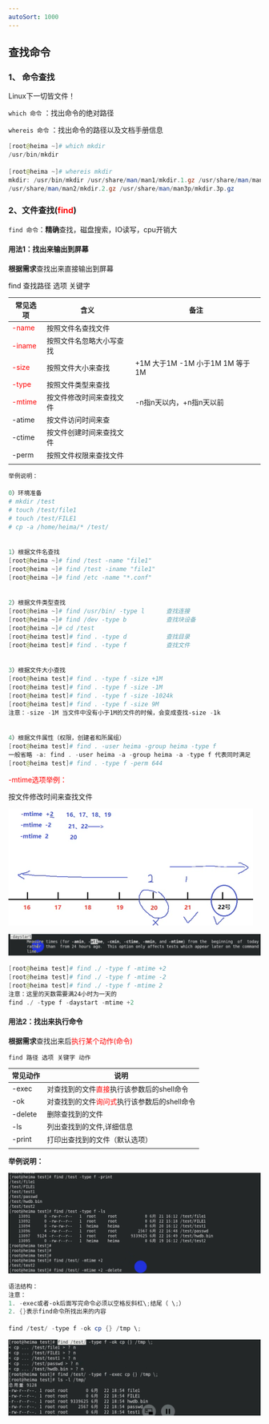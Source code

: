 ```yaml
---
autoSort: 1000
---
```

## 查找命令

### 1、 命令查找

Linux下一切皆文件！

`which 命令` ：找出命令的绝对路径

`whereis 命令` ：找出命令的路径以及文档手册信息

```powershell
[root@heima ~]# which mkdir
/usr/bin/mkdir

[root@heima ~]# whereis mkdir
mkdir: /usr/bin/mkdir /usr/share/man/man1/mkdir.1.gz /usr/share/man/man1p/mkdir.1p.gz
/usr/share/man/man2/mkdir.2.gz /usr/share/man/man3p/mkdir.3p.gz
```



### 2、文件查找(<font color=red>find</font>)

`find 命令`：**精确**查找，磁盘搜索，IO读写，cpu开销大

#### 用法1：找出来输出到屏幕

**根据需求**查找出来直接输出到屏幕

find 查找路径 选项 关键字

| 常见选项                      | 含义                     | 备注                            |
| ----------------------------- | ------------------------ | ------------------------------- |
| <font color=red>-name</font>  | 按照文件名查找文件       |                                 |
| <font color=red>-iname</font> | 按照文件名忽略大小写查找 |                                 |
| <font color=red>-size</font>  | 按照文件大小来查找       | +1M 大于1M -1M 小于1M 1M 等于1M |
| <font color=red>-type</font>  | 按照文件类型来查找       |                                 |
| <font color=red>-mtime</font> | 按文件修改时间来查找文件 | -n指n天以内，+n指n天以前        |
| -atime                        | 按文件访问时间来查       |                                 |
| -ctime                        | 按文件创建时间来查找文件 |                                 |
| -perm                         | 按照文件权限来查找文件   |                                 |
|                               |                          |                                 |

```powershell
举例说明：

0）环境准备
# mkdir /test
# touch /test/file1
# touch /test/FILE1
# cp -a /home/heima/* /test/


1）根据文件名查找
[root@heima ~]# find /test -name "file1"
[root@heima ~]# find /test -iname "file1"
[root@heima ~]# find /etc -name "*.conf"


2）根据文件类型查找
[root@heima ~]# find /usr/bin/ -type l		查找连接
[root@heima ~]# find /dev -type b			查找块设备
[root@heima ~]# cd /test
[root@heima test]# find . -type d			查找目录
[root@heima test]# find . -type f			查找文件


3）根据文件大小查找
[root@heima test]# find . -type f -size +1M
[root@heima test]# find . -type f -size -1M
[root@heima test]# find . -type f -size -1024k
[root@heima test]# find . -type f -size 9M
注意：-size -1M 当文件中没有小于1M的文件的时候，会变成查找-size -1k


4）根据文件属性（权限，创建者和所属组）
[root@heima test]# find . -user heima -group heima -type f
一般省略 -a: find . -user heima -a -group heima -a -type f 代表同时满足
[root@heima test]# find . -type f -perm 644
```

<font color=red>-mtime选项举例：</font>

按文件修改时间来查找文件

<img src="images/image-20231101091106875.png" alt="image-20231101091106875" style="zoom:50%;" />

![image-20231101091717854](./images/image-20231101091717854.png)

```powershell
[root@heima test]# find ./ -type f -mtime +2
[root@heima test]# find ./ -type f -mtime -2
[root@heima test]# find ./ -type f -mtime 2
注意：这里的天数需要满24小时为一天的
find ./ -type f -daystart -mtime +2
```



#### 用法2：找出来执行命令

**根据需求**查找出来后<font color=red>执行某个动作(命令)</font>

`find 路径 选项 关键字 动作`

| 常见动作 | 说明                                                         |
| -------- | ------------------------------------------------------------ |
| -exec    | 对查找到的文件<font color=red>直接</font>执行该参数后的shell命令 |
| -ok      | 对查找到的文件<font color=red>询问式</font>执行该参数后的shell命令 |
| -delete  | 删除查找到的文件                                             |
| -ls      | 列出查找到的文件,详细信息                                    |
| -print   | 打印出查找到的文件（默认选项）                               |
|          |                                                              |

**举例说明：**

![image-20231101092241384](./images/image-20231101092241384.png)

```powershell
语法结构：
注意：
1. -exec或者-ok后面写完命令必须以空格反斜杠\;结尾（ \;）
2. {}表示find命令所找出来的内容

find /test/ -type f -ok cp {} /tmp \;
```

![image-20231101092827303](./images/image-20231101092827303.png)
